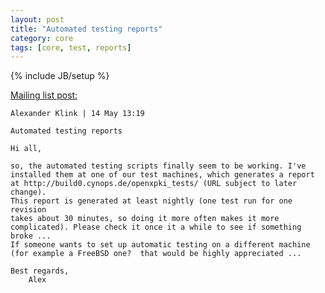 ```yaml
---
layout: post
title: "Automated testing reports"
category: core
tags: [core, test, reports]
---
```

{% include JB/setup %}

[Mailing list post:](http://permalink.gmane.org/gmane.comp.security.openxpki.devel/114) 


	Alexander Klink | 14 May 13:19

	Automated testing reports

	Hi all,

	so, the automated testing scripts finally seem to be working. I've
	installed them at one of our test machines, which generates a report
	at http://build0.cynops.de/openxpki_tests/ (URL subject to later
	change).
	This report is generated at least nightly (one test run for one revision
	takes about 30 minutes, so doing it more often makes it more
	complicated). Please check it once it a while to see if something broke ...
	If someone wants to set up automatic testing on a different machine
	(for example a FreeBSD one?  that would be highly appreciated ...

	Best regards,
	    Alex
